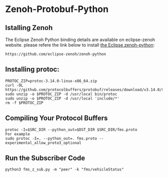 # Zenoh-Protobuf-Python
## Istalling Zenoh
The Eclipse Zenoh Python binding details are available on eclipse-zenoh website. please refere the link below to install [the Eclipse zenoh-python](https://github.com/eclipse-zenoh/zenoh-python):
```
https://github.com/eclipse-zenoh/zenoh-python
```

## Installing protoc:
```
PROTOC_ZIP=protoc-3.14.0-linux-x86_64.zip
curl -OL https://github.com/protocolbuffers/protobuf/releases/download/v3.14.0/$PROTOC_ZIP
sudo unzip -o $PROTOC_ZIP -d /usr/local bin/protoc
sudo unzip -o $PROTOC_ZIP -d /usr/local 'include/*'
rm -f $PROTOC_ZIP

```

## Compiling Your Protocol Buffers
```
protoc -I=$SRC_DIR --python_out=$DST_DIR $SRC_DIR/fms.proto
For example
sudo protoc -I=. --python_out=. fms.proto --experimental_allow_proto3_optional
```

## Run the Subscriber Code
```
python3 fms_z_sub.py -m "peer" -k "fms/vehicleStatus"
```
